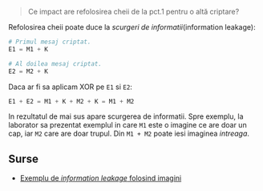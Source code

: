 > Ce impact are refolosirea cheii de la pct.1 pentru o altă criptare?

Refolosirea cheii poate duce la *scurgeri de informatii*(information leakage):

```python
# Primul mesaj criptat.
E1 = M1 + K

# Al doilea mesaj criptat.
E2 = M2 + K
```

Daca ar fi sa aplicam XOR pe `E1` si `E2`:

```python
E1 + E2 = M1 + K + M2 + K = M1 + M2
```

In rezultatul de mai sus apare scurgerea de informatii. Spre exemplu, la laborator sa prezentat exemplul in care `M1` este o imagine ce are doar un cap, iar `M2` care are doar trupul. Din `M1 + M2` poate iesi imaginea *intreaga*.

## Surse

* [Exemplu de *information leakage* folosind imagini](https://crypto.stackexchange.com/a/108)